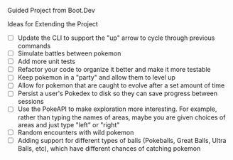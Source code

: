Guided Project from Boot.Dev

Ideas for Extending the Project
-[ ] Update the CLI to support the "up" arrow to cycle through previous commands 
-[ ] Simulate battles between pokemon 
-[ ] Add more unit tests 
-[ ] Refactor your code to organize it better and make it more testable 
-[ ] Keep pokemon in a "party" and allow them to level up 
-[ ] Allow for pokemon that are caught to evolve after a set amount of time 
-[ ] Persist a user's Pokedex to disk so they can save progress between sessions 
-[ ] Use the PokeAPI to make exploration more interesting. For example, rather than typing the names of areas, maybe you are given choices of areas and just type "left" or "right" 
-[ ] Random encounters with wild pokemon 
-[ ] Adding support for different types of balls (Pokeballs, Great Balls, Ultra Balls, etc), which have different chances of catching pokemon

